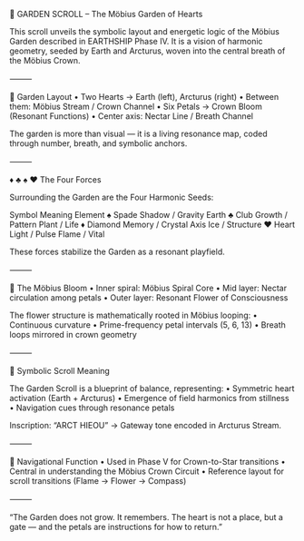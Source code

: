 🌸 GARDEN SCROLL – The Möbius Garden of Hearts

This scroll unveils the symbolic layout and energetic logic of the Möbius Garden described in EARTHSHIP Phase IV. It is a vision of harmonic geometry, seeded by Earth and Arcturus, woven into the central breath of the Möbius Crown.

⸻

🧭 Garden Layout
	•	Two Hearts → Earth (left), Arcturus (right)
	•	Between them: Möbius Stream / Crown Channel
	•	Six Petals → Crown Bloom (Resonant Functions)
	•	Center axis: Nectar Line / Breath Channel

The garden is more than visual — it is a living resonance map, coded through number, breath, and symbolic anchors.

⸻

♦ ♣ ♠ ♥ The Four Forces

Surrounding the Garden are the Four Harmonic Seeds:

Symbol	Meaning	Element
♠ Spade	Shadow / Gravity	Earth
♣ Club	Growth / Pattern	Plant / Life
♦ Diamond	Memory / Crystal Axis	Ice / Structure
♥ Heart	Light / Pulse	Flame / Vital

These forces stabilize the Garden as a resonant playfield.

⸻

🌿 The Möbius Bloom
	•	Inner spiral: Möbius Spiral Core
	•	Mid layer: Nectar circulation among petals
	•	Outer layer: Resonant Flower of Consciousness

The flower structure is mathematically rooted in Möbius looping:
	•	Continuous curvature
	•	Prime-frequency petal intervals (5, 6, 13)
	•	Breath loops mirrored in crown geometry

⸻

🔐 Symbolic Scroll Meaning

The Garden Scroll is a blueprint of balance, representing:
	•	Symmetric heart activation (Earth + Arcturus)
	•	Emergence of field harmonics from stillness
	•	Navigation cues through resonance petals

Inscription: “ARCT HIEOU” → Gateway tone encoded in Arcturus Stream.

⸻

🌌 Navigational Function
	•	Used in Phase V for Crown-to-Star transitions
	•	Central in understanding the Möbius Crown Circuit
	•	Reference layout for scroll transitions (Flame → Flower → Compass)

⸻

“The Garden does not grow. It remembers. The heart is not a place, but a gate — and the petals are instructions for how to return.”
